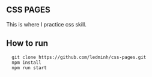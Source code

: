 ## CSS PAGES

This is where I practice css skill.

## How to run

```
  git clone https://github.com/ledminh/css-pages.git
  npm install
  npm run start
```
